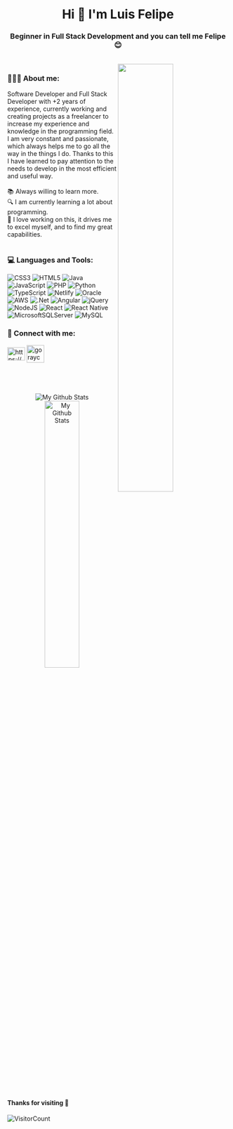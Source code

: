<h1 align="center">Hi 👋 I'm Luis Felipe</h1>
<h3 align="center">Beginner in Full Stack Development and you can tell me Felipe 😊</h3>
<br/>

<img align="right" width="50%" src="https://i.postimg.cc/Njp40zZp/programmer-Sinfondo.png">

<h3 align="left">👨🏻‍💻 About me:</h3>
Software Developer and Full Stack Developer with +2 years of experience, currently working and creating projects as a freelancer to increase my experience and knowledge in the programming field. I am very constant and passionate, which always helps me to go all the way in the things I do. Thanks to this I have learned to pay attention to the needs to develop in the most efficient and useful way.<br><br>📚 Always willing to learn more.<br>🔍 I am currently learning a lot about programming.<br>🤝 I love working on this, it drives me to excel myself, and to find my great capabilities. 

<br/>

# <h3 align="left">💻 Languages and Tools:</h3>
![CSS3](https://img.shields.io/badge/css3-%231572B6.svg?style=for-the-badge&logo=css3&logoColor=white) ![HTML5](https://img.shields.io/badge/html5-%23E34F26.svg?style=for-the-badge&logo=html5&logoColor=white) ![Java](https://img.shields.io/badge/java-%23ED8B00.svg?style=for-the-badge&logo=java&logoColor=white) ![JavaScript](https://img.shields.io/badge/javascript-%23323330.svg?style=for-the-badge&logo=javascript&logoColor=%23F7DF1E) ![PHP](https://img.shields.io/badge/php-%23777BB4.svg?style=for-the-badge&logo=php&logoColor=white) ![Python](https://img.shields.io/badge/python-3670A0?style=for-the-badge&logo=python&logoColor=ffdd54) ![TypeScript](https://img.shields.io/badge/typescript-%23007ACC.svg?style=for-the-badge&logo=typescript&logoColor=white) ![Netlify](https://img.shields.io/badge/netlify-%23000000.svg?style=for-the-badge&logo=netlify&logoColor=#00C7B7) ![Oracle](https://img.shields.io/badge/Oracle-F80000?style=for-the-badge&logo=oracle&logoColor=white) ![AWS](https://img.shields.io/badge/AWS-%23FF9900.svg?style=for-the-badge&logo=amazon-aws&logoColor=white) ![.Net](https://img.shields.io/badge/.NET-5C2D91?style=for-the-badge&logo=.net&logoColor=white) ![Angular](https://img.shields.io/badge/angular-%23DD0031.svg?style=for-the-badge&logo=angular&logoColor=white) ![jQuery](https://img.shields.io/badge/jquery-%230769AD.svg?style=for-the-badge&logo=jquery&logoColor=white) ![NodeJS](https://img.shields.io/badge/node.js-6DA55F?style=for-the-badge&logo=node.js&logoColor=white) ![React](https://img.shields.io/badge/react-%2320232a.svg?style=for-the-badge&logo=react&logoColor=%2361DAFB) ![React Native](https://img.shields.io/badge/react_native-%2320232a.svg?style=for-the-badge&logo=react&logoColor=%2361DAFB) ![MicrosoftSQLServer](https://img.shields.io/badge/Microsoft%20SQL%20Sever-CC2927?style=for-the-badge&logo=microsoft%20sql%20server&logoColor=white) ![MySQL](https://img.shields.io/badge/mysql-%2300f.svg?style=for-the-badge&logo=mysql&logoColor=white)

<h3 align="left">🔗 Connect with me:</h3>
<p align="left">
<a href="https://www.linkedin.com/in/lfelipeu/" target="blank"><img align="center" src="https://raw.githubusercontent.com/rahuldkjain/github-profile-readme-generator/master/src/images/icons/Social/linked-in-alt.svg" alt="https://www.linkedin.com/in/gerson-aguedo-yanac-aa949b1b5/" height="30" width="40" /></a>
<a href="[https://gersonaguedoyanac.netlify.app/](https://dazzling-manatee-22c380.netlify.app/)" target="blank"><img align="center" src="https://img.icons8.com/fluency/48/000000/domain.png" alt="goraycode" height="40" width="40" /></a>
</p>

 #
 <br/>
<p align="center">
<img  src="https://github-readme-stats.vercel.app/api?username=lfelipeu&theme=midnight-purple&hide_border=true&include_all_commits=false&count_private=true" alt="My Github Stats">
<img  width="39.5%"  src="https://github-readme-stats.vercel.app/api/top-langs/?username=lfelipeu&theme=midnight-purple&hide_border=true&include_all_commits=false&count_private=true&layout=compact" alt="My Github Stats">
</p>
 
<br/>
 
#### Thanks for visiting :crossed_fingers:
![VisitorCount](https://profile-counter.glitch.me/lfelipeu/count.svg)
